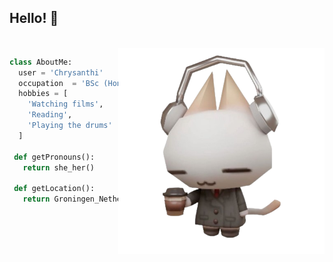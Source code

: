 ## Hello! 🌱

<br>
<img src="assets/image.png" width="330" align="right">

```python
class AboutMe:
  user = 'Chrysanthi'
  occupation  = 'BSc (Hons) Student'
  hobbies = [
    'Watching films',
    'Reading',
    'Playing the drums'
  ]

 def getPronouns():
   return she_her()

 def getLocation():
   return Groningen_Netherlands()
	
 ```

